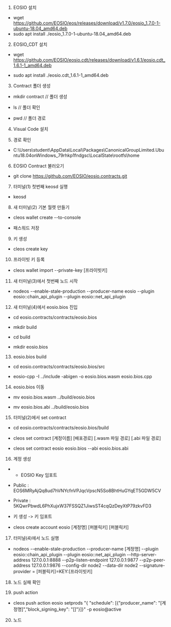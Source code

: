 1. EOSIO 설치

- wget https://github.com/EOSIO/eos/releases/download/v1.7.0/eosio_1.7.0-1-ubuntu-18.04_amd64.deb
- sudo apt install ./eosio_1.7.0-1-ubuntu-18.04_amd64.deb

2. EOSIO_CDT 설치

- wget https://github.com/EOSIO/eosio.cdt/releases/download/v1.6.1/eosio.cdt_1.6.1-1_amd64.deb

- sudo apt install ./eosio.cdt_1.6.1-1_amd64.deb

3. Contract 폴더 생성

- mkdir contract // 폴더 생성

- ls // 폴더 확인

- pwd // 폴더 경로

4. Visual Code 설치

5. 경로 확인

- C:\Users\student\AppData\Local\Packages\CanonicalGroupLimited.Ubuntu18.04onWindows_79rhkp1fndgsc\LocalState\rootfs\home

6. EOSIO Contract 불러오기

- git clone https://github.com/EOSIO/eosio.contracts.git

7. 터미널(1) 첫번째 keosd 실행

- keosd

8. 새 터미널(2) 기본 월렛 만들기

- cleos wallet create --to-console

- 패스워드 저장

9. 키 생성

- cleos create key

10. 프라이빗 키 등록

- cleos wallet import --private-key [프라이빗키]

11. 새 터미널(3)에서 첫번째 노드 시작

- nodeos --enable-stale-production --producer-name eosio --plugin eosio::chain_api_plugin --plugin eosio::net_api_plugin

12. 새 터미널(4)에서 eosio.bios 진입

- cd eosio.contracts/contracts/eosio.bios

- mkdir build

- cd build

- mkdir eosio.bios

13. eosio.bios build

- cd eosio.contracts/contracts/eosio.bios/src

- eosio-cpp -I ../include -abigen -o eosio.bios.wasm eosio.bios.cpp

14. eosio.bios 이동

- mv eosio.bios.wasm ../build/eosio.bios

- mv eosio.bios.abi ../build/eosio.bios

15. 터미널(2)에서 set contract

- cd eosio.contracts/contracts/eosio.bios/build

- cleos set contract [계정이름] [배포경로] [.wasm 파일 경로] [.abi 파일 경로]
- cleos set contract eosio eosio.bios --abi eosio.bios.abi

16. 계정 생성

- * EOSIO Key 임포트

- Public : EOS6MRyAjQq8ud7hVNYcfnVPJqcVpscN5So8BhtHuGYqET5GDW5CV
- Private : 5KQwrPbwdL6PhXujxW37FSSQZ1JiwsST4cqQzDeyXtP79zkvFD3

- 키 생성 -> 키 임포트

- cleos create account eosio [계정명] [퍼블릭키] [퍼블릭키]

17. 터미널(4)에서 노드 실행

- nodeos --enable-stale-production --producer-name [계정명] --plugin eosio::chain_api_plugin --plugin eosio::net_api_plugin --http-server-address 127.0.0.1:8888 --p2p-listen-endpoint 127.0.0.1:9877 --p2p-peer-address 127.0.0.1:9876 --config-dir node2 --data-dir node2 --signature-provider =  [퍼블릭키]=KEY:[프라이빗키]

18. 노드 실패 확인

19. push action

- cleos push action eosio setprods "{ \"schedule\": [{\"producer_name\": \"[계정명]\",\"block_signing_key\": \"[]\"}]}" -p eosio@active

20. 노드 
